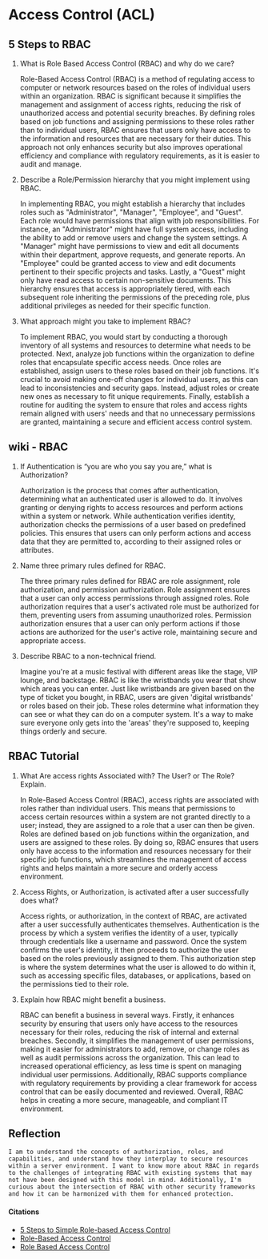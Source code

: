 # Access Control (ACL)

## 5 Steps to RBAC

1. What is Role Based Access Control (RBAC) and why do we care?

    Role-Based Access Control (RBAC) is a method of regulating access to computer or network resources based on the roles of individual users within an organization. RBAC is significant because it simplifies the management and assignment of access rights, reducing the risk of unauthorized access and potential security breaches. By defining roles based on job functions and assigning permissions to these roles rather than to individual users, RBAC ensures that users only have access to the information and resources that are necessary for their duties. This approach not only enhances security but also improves operational efficiency and compliance with regulatory requirements, as it is easier to audit and manage.

2. Describe a Role/Permission hierarchy that you might implement using RBAC.

    In implementing RBAC, you might establish a hierarchy that includes roles such as "Administrator", "Manager", "Employee", and "Guest". Each role would have permissions that align with job responsibilities. For instance, an "Administrator" might have full system access, including the ability to add or remove users and change the system settings. A "Manager" might have permissions to view and edit all documents within their department, approve requests, and generate reports. An "Employee" could be granted access to view and edit documents pertinent to their specific projects and tasks. Lastly, a "Guest" might only have read access to certain non-sensitive documents. This hierarchy ensures that access is appropriately tiered, with each subsequent role inheriting the permissions of the preceding role, plus additional privileges as needed for their specific function.

3. What approach might you take to implement RBAC?

    To implement RBAC, you would start by conducting a thorough inventory of all systems and resources to determine what needs to be protected. Next, analyze job functions within the organization to define roles that encapsulate specific access needs. Once roles are established, assign users to these roles based on their job functions. It's crucial to avoid making one-off changes for individual users, as this can lead to inconsistencies and security gaps. Instead, adjust roles or create new ones as necessary to fit unique requirements. Finally, establish a routine for auditing the system to ensure that roles and access rights remain aligned with users' needs and that no unnecessary permissions are granted, maintaining a secure and efficient access control system.


## wiki - RBAC

1. If Authentication is “you are who you say you are,” what is Authorization?

    Authorization is the process that comes after authentication, determining what an authenticated user is allowed to do. It involves granting or denying rights to access resources and perform actions within a system or network. While authentication verifies identity, authorization checks the permissions of a user based on predefined policies. This ensures that users can only perform actions and access data that they are permitted to, according to their assigned roles or attributes.

2. Name three primary rules defined for RBAC.

    The three primary rules defined for RBAC are role assignment, role authorization, and permission authorization. Role assignment ensures that a user can only access permissions through assigned roles. Role authorization requires that a user's activated role must be authorized for them, preventing users from assuming unauthorized roles. Permission authorization ensures that a user can only perform actions if those actions are authorized for the user's active role, maintaining secure and appropriate access.

3. Describe RBAC to a non-technical friend.

    Imagine you're at a music festival with different areas like the stage, VIP lounge, and backstage. RBAC is like the wristbands you wear that show which areas you can enter. Just like wristbands are given based on the type of ticket you bought, in RBAC, users are given 'digital wristbands' or roles based on their job. These roles determine what information they can see or what they can do on a computer system. It's a way to make sure everyone only gets into the 'areas' they're supposed to, keeping things orderly and secure.

 ## RBAC Tutorial 

1. What Are access rights Associated with? The User? or The Role? Explain.

   In Role-Based Access Control (RBAC), access rights are associated with roles rather than individual users. This means that permissions to access certain resources within a system are not granted directly to a user; instead, they are assigned to a role that a user can then be given. Roles are defined based on job functions within the organization, and users are assigned to these roles. By doing so, RBAC ensures that users only have access to the information and resources necessary for their specific job functions, which streamlines the management of access rights and helps maintain a more secure and orderly access environment.

2. Access Rights, or Authorization, is activated after a user successfully does what?

    Access rights, or authorization, in the context of RBAC, are activated after a user successfully authenticates themselves. Authentication is the process by which a system verifies the identity of a user, typically through credentials like a username and password. Once the system confirms the user's identity, it then proceeds to authorize the user based on the roles previously assigned to them. This authorization step is where the system determines what the user is allowed to do within it, such as accessing specific files, databases, or applications, based on the permissions tied to their role. 

3. Explain how RBAC might benefit a business.

   RBAC can benefit a business in several ways. Firstly, it enhances security by ensuring that users only have access to the resources necessary for their roles, reducing the risk of internal and external breaches. Secondly, it simplifies the management of user permissions, making it easier for administrators to add, remove, or change roles as well as audit permissions across the organization. This can lead to increased operational efficiency, as less time is spent on managing individual user permissions. Additionally, RBAC supports compliance with regulatory requirements by providing a clear framework for access control that can be easily documented and reviewed. Overall, RBAC helps in creating a more secure, manageable, and compliant IT environment.

## Reflection

    I am to understand the concepts of authorization, roles, and capabilities, and understand how they interplay to secure resources within a server environment. I want to know more about RBAC in regards to the challenges of integrating RBAC with existing systems that may not have been designed with this model in mind. Additionally, I'm curious about the intersection of RBAC with other security frameworks and how it can be harmonized with them for enhanced protection. 

#### Citations
- [5 Steps to Simple Role-based Access Control](https://www.csoonline.com/article/555873/5-steps-to-simple-role-based-access-control.html)
- [Role-Based Access Control](https://en.wikipedia.org/wiki/Role-based_access_control)
- [Role Based Access Control](https://www.youtube.com/watch?v=C4NP8Eon3cA)
